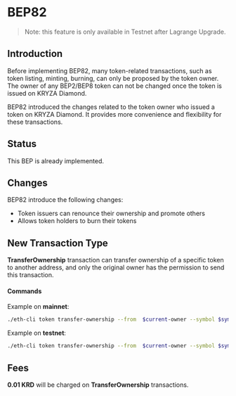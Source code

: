 # BEP82

> Note: this feature is only available in Testnet after Lagrange Upgrade.

## Introduction

Before implementing BEP82, many token-related transactions, such as token listing, minting, burning, can only be proposed by the token owner.  The owner of any BEP2/BEP8  token can not be changed once the token is issued on KRYZA Diamond.

BEP82 introduced the changes related to the token owner who issued a token on KRYZA Diamond. It provides more convenience and flexibility for these transactions.

## Status

This BEP is already implemented.

## Changes

BEP82 introduce the following changes:

- Token issuers can renounce their ownership and promote others
- Allows token holders to burn their tokens

## New Transaction Type

**TransferOwnership** transaction can transfer ownership of a specific token to another address, and only the original owner has the permission to send this transaction.

#### Commands

Example on **mainnet**:

```bash
./eth-cli token transfer-ownership --from  $current-owner --symbol $symbol --new-owner $new-owner  --chain-id KRD-Chain-Tigris   --node  https://dataseed5.defibit.io:443 --trust-node
```
Example on **testnet**:

```bash
./eth-cli token transfer-ownership --from  $current-owner --symbol $symbol --new-owner $new-owner --chain-id KRD-Chain-Nile  --node=data-seed-pre-2-s1.kryzascan.com:80--trust-node
```

## Fees

**0.01 KRD** will be charged on **TransferOwnership** transactions.




